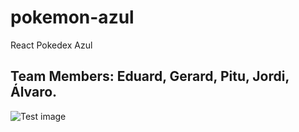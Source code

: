 # pokemon-azul
React Pokedex Azul
## Team Members: Eduard, Gerard, Pitu, Jordi, Álvaro.

![Test image](https://hips.hearstapps.com/hmg-prod.s3.amazonaws.com/images/as-ketchum-pokemon-1557471113.png)
